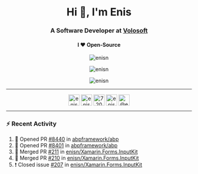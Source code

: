 <h1 align="center">Hi 👋, I'm Enis</h1>
<h3 align="center">A Software Developer at <a href="/volosoft">Volosoft</a></h3>

<h4 align="center"> I ❤ Open-Source</h4>

<p align="center"> <img src="https://komarev.com/ghpvc/?username=enisn" alt="enisn" /> </p>

<p align="center">
<img src="https://github-readme-stats.vercel.app/api/top-langs/?username=enisn&layout=compact" alt="enisn" />
</p>

<p align="center">
<img src="https://github-readme-stats.vercel.app/api?username=enisn&show_icons=true" alt="enisn" />
</p>

<hr />

<p align="center">
<a href="https://dev.to/enisn" target="blank"><img align="center" src="https://cdn.jsdelivr.net/npm/simple-icons@3.0.1/icons/dev-dot-to.svg" alt="enisn" height="30" width="30" /></a>
<a href="https://twitter.com/enisnecipoglu" target="blank"><img align="center" src="https://cdn.jsdelivr.net/npm/simple-icons@3.0.1/icons/twitter.svg" alt="enisnecipoglu" height="30" width="30" /></a>
<a href="https://stackoverflow.com/users/7200126" target="blank"><img align="center" src="https://cdn.jsdelivr.net/npm/simple-icons@3.0.1/icons/stackoverflow.svg" alt="7200126" height="30" width="30" /></a>
<a href="https://instagram.com/enisnecipoglu" target="blank"><img align="center" src="https://cdn.jsdelivr.net/npm/simple-icons@3.0.1/icons/instagram.svg" alt="enisnecipoglu" height="30" width="30" /></a>
<a href="https://medium.com/@enis.necipoglu" target="blank"><img align="center" src="https://cdn.jsdelivr.net/npm/simple-icons@3.0.1/icons/medium.svg" alt="@enis.necipoglu" height="30" width="30" /></a>
</p>

<hr />

### :zap: Recent Activity

<!--START_SECTION:activity-->
1. 💪 Opened PR [#8440](https://github.com/abpframework/abp/pull/8440) in [abpframework/abp](https://github.com/abpframework/abp)
2. 💪 Opened PR [#8401](https://github.com/abpframework/abp/pull/8401) in [abpframework/abp](https://github.com/abpframework/abp)
3. 🎉 Merged PR [#211](https://github.com/enisn/Xamarin.Forms.InputKit/pull/211) in [enisn/Xamarin.Forms.InputKit](https://github.com/enisn/Xamarin.Forms.InputKit)
4. 🎉 Merged PR [#210](https://github.com/enisn/Xamarin.Forms.InputKit/pull/210) in [enisn/Xamarin.Forms.InputKit](https://github.com/enisn/Xamarin.Forms.InputKit)
5. ❗️ Closed issue [#207](https://github.com/enisn/Xamarin.Forms.InputKit/issues/207) in [enisn/Xamarin.Forms.InputKit](https://github.com/enisn/Xamarin.Forms.InputKit)
<!--END_SECTION:activity-->
